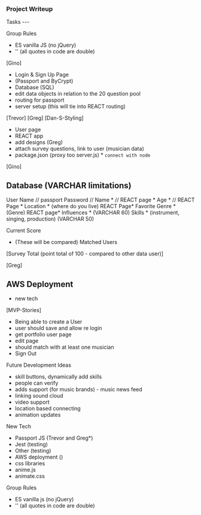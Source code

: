 ### Project Writeup ###

Tasks ---

Group Rules
- ES vanilla JS (no jQuery)
- '' (all quotes in code are double)

[Gino] 
- Login & Sign Up Page 
- (Passport and ByCrypt)
- Database (SQL)
- edit data objects in relation to the 20 question pool
- routing for passport
- server setup (this will tie into REACT routing)    

[Trevor] [Greg] [Dan-S-Styling]
- User page
- REACT app
- add designs (Greg)
- attach survey questions, link to user (musician data)
- package.json (proxy too server.js) * `connect with node`

[Gino]
## Database (VARCHAR limitations)
User Name // passport
Password // 
Name * // REACT page *
Age * // REACT Page *
Location * (where do you live) REACT Page*
Favorite Genre * (Genre) REACT page* 
Influences * (VARCHAR 60)
Skills * (instrument, singing, production) (VARCHAR 50)

Current Score  
+ (These will be compared)
Matched Users

[Survey Total (point total of 100 - compared to other data user)]

[Greg]
## AWS Deployment
- new tech

[MVP-Stories] 
- Being able to create a User
- user should save and allow re login
- get portfolio user page
- edit page
- should match with at least one musician
- Sign Out

Future Development Ideas
- skill buttons, dynamically add skills
- people can verify
- adds support (for music brands) - music news feed
- linking sound cloud 
- video support
- location based connecting
- animation updates

New Tech
- Passport JS (Trevor and Greg*)
- Jest (testing)
- Other (testing)
- AWS deployment ()
- css libraries
- anime.js
- animate.css

Group Rules
- ES vanilla js (no jQuery)
- '' (all quotes in code are double)